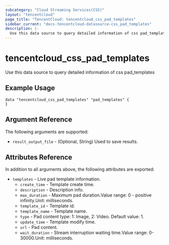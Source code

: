 ```yaml
---
subcategory: "Cloud Streaming Services(CSS)"
layout: "tencentcloud"
page_title: "TencentCloud: tencentcloud_css_pad_templates"
sidebar_current: "docs-tencentcloud-datasource-css_pad_templates"
description: |-
  Use this data source to query detailed information of css pad_templates
---
```


# tencentcloud_css_pad_templates

Use this data source to query detailed information of css pad_templates

## Example Usage

```hcl
data "tencentcloud_css_pad_templates" "pad_templates" {
}
```

## Argument Reference

The following arguments are supported:

* `result_output_file` - (Optional, String) Used to save results.

## Attributes Reference

In addition to all arguments above, the following attributes are exported:

* `templates` - Live pad template information.
  * `create_time` - Template create time.
  * `description` - Description info.
  * `max_duration` - Maximum pad duration.Value range: 0 - positive infinity.Unit: milliseconds.
  * `template_id` - Template id.
  * `template_name` - Template name.
  * `type` - Pad content type: 1: Image, 2: Video. Default value: 1.
  * `update_time` - Template modify time.
  * `url` - Pad content.
  * `wait_duration` - Stream interruption waiting time.Value range: 0-30000.Unit: milliseconds.



